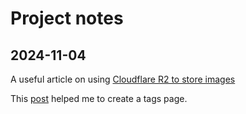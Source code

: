 # Project notes

## 2024-11-04

A useful article on using [Cloudflare R2 to store images](https://www.conorjwryan.com/posts/hugo-cloudflare-r2/)

This [post](https://discourse.gohugo.io/t/how-to-get-a-tags-page/24213/2) helped me to create a tags page.


